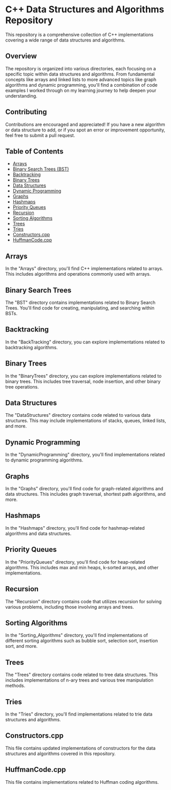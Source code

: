 # C++ Data Structures and Algorithms Repository

 This repository is a comprehensive collection of C++ implementations covering a wide range of data structures and algorithms.

## Overview

The repository is organized into various directories, each focusing on a specific topic within data structures and algorithms. From fundamental concepts like arrays and linked lists to more advanced topics like graph algorithms and dynamic programming, you'll find a combination of code examples I worked through on my learning journey to help deepen your understanding.

## Contributing

Contributions are encouraged and appreciated! If you have a new algorithm or data structure to add, or if you spot an error or improvement opportunity, feel free to submit a pull request.

## Table of Contents

- [Arrays](https://github.com/cyprus09/CPP-Algorithms/blob/9d6bac0fd3bf2efd9e429b3f904278d97601cca3/Arrays)
- [Binary Search Trees (BST)](https://github.com/cyprus09/CPP-Algorithms/blob/718ddf4bde825227200ccf7764c799006cc9940e/BST)
- [Backtracking](https://github.com/cyprus09/CPP-Algorithms/blob/46e9bcc8c519db4a18353491bd3be18893f3f9f2/BackTracking)
- [Binary Trees](https://github.com/cyprus09/CPP-Algorithms/blob/4d9cbb43ed065330aff245a4f28a7afaf85313e6/BinaryTrees)
- [Data Structures](https://github.com/cyprus09/CPP-Algorithms/blob/a0597b7b7b6cef0479f6e322a61e08b690dbd1c8/DataStructures)
- [Dynamic Programming](https://github.com/cyprus09/CPP-Algorithms/blob/5130a203f463ef12236bf372b3e4ce4907ef398b/DynamicProgramming)
- [Graphs](https://github.com/cyprus09/CPP-Algorithms/blob/60018ce658abcd6aa61647b3c1db6f50d991feb6/Graphs)
- [Hashmaps](https://github.com/cyprus09/CPP-Algorithms/blob/8fced23ad6c91cedc01d5cb50ad5d6ef55fb9539/Hashmaps)
- [Priority Queues](https://github.com/cyprus09/CPP-Algorithms/blob/0f5a251d6915022874da895c8a4fd919fad6b171/PriorityQueues)
- [Recursion](https://github.com/cyprus09/CPP-Algorithms/blob/cfa646ca3a0a46894c0fd25c87a2bc99439a02b6/Recursion)
- [Sorting Algorithms](https://github.com/cyprus09/CPP-Algorithms/blob/3814d2ae604c6fac4bc369be4058ce0ea9c591cc/Sorting_Algorithms)
- [Trees](https://github.com/cyprus09/CPP-Algorithms/blob/6dbea3d1fa529fff2179cb677d50921b1f41da78/Trees)
- [Tries](https://github.com/cyprus09/CPP-Algorithms/blob/63a8d9fde3c426b029725b06bef670fe419ec283/Tries)
- [Constructors.cpp](https://github.com/cyprus09/CPP-Algorithms/blob/f5b927756f83d1e08264f640cbfa63f1acf038f7/Constructors.cpp)
- [HuffmanCode.cpp](https://github.com/cyprus09/CPP-Algorithms/blob/bc7c7ba6b51aac50b205d4365f67fecab05e9734/HuffmanCode.cpp)

## Arrays

In the "Arrays" directory, you'll find C++ implementations related to arrays. This includes algorithms and operations commonly used with arrays.

## Binary Search Trees

The "BST" directory contains implementations related to Binary Search Trees. You'll find code for creating, manipulating, and searching within BSTs.

## Backtracking

In the "BackTracking" directory, you can explore implementations related to backtracking algorithms.

## Binary Trees

In the "BinaryTrees" directory, you can explore implementations related to binary trees. This includes tree traversal, node insertion, and other binary tree operations.

## Data Structures

The "DataStructures" directory contains code related to various data structures. This may include implementations of stacks, queues, linked lists, and more.

## Dynamic Programming

In the "DynamicProgramming" directory, you'll find implementations related to dynamic programming algorithms.

## Graphs

In the "Graphs" directory, you'll find code for graph-related algorithms and data structures. This includes graph traversal, shortest path algorithms, and more.

## Hashmaps

In the "Hashmaps" directory, you'll find code for hashmap-related algorithms and data structures.

## Priority Queues

In the "PriorityQueues" directory, you'll find code for heap-related algorithms. This includes max and min heaps, k-sorted arrays, and other implementations.

## Recursion

The "Recursion" directory contains code that utilizes recursion for solving various problems, including those involving arrays and trees.

## Sorting Algorithms

In the "Sorting_Algorithms" directory, you'll find implementations of different sorting algorithms such as bubble sort, selection sort, insertion sort, and more.

## Trees

The "Trees" directory contains code related to tree data structures. This includes implementations of n-ary trees and various tree manipulation methods.

## Tries

In the "Tries" directory, you'll find implementations related to trie data structures and algorithms.

## Constructors.cpp

This file contains updated implementations of constructors for the data structures and algorithms covered in this repository.

## HuffmanCode.cpp

This file contains implementations related to Huffman coding algorithms.
